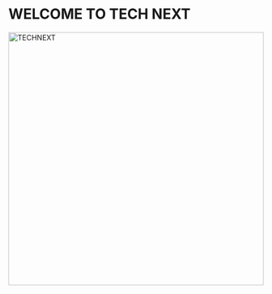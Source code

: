 # WELCOME TO TECH NEXT

<a href="https://smart-mobile-bazar.web.app" target="_blank"><img src="https://i.ibb.co/8xszm9B/banner.png" width="100%" height="500px" alt="TECHNEXT"/></a>